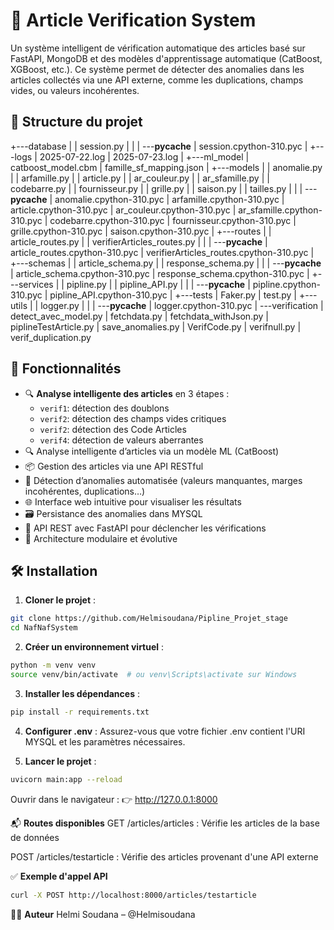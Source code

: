 # 🧠 Article Verification System

Un système intelligent de vérification automatique des articles basé sur FastAPI, MongoDB et des modèles d'apprentissage automatique (CatBoost, XGBoost, etc.). Ce système permet de détecter des anomalies dans les articles collectés via une API externe, comme les duplications, champs vides, ou valeurs incohérentes.

## 📁 Structure du projet

+---database
|   |   session.py
|   |
|   \---__pycache__
|           session.cpython-310.pyc
|
+---logs
|       2025-07-22.log
|       2025-07-23.log
|
+---ml_model
|       catboost_model.cbm
|       famille_sf_mapping.json
|
+---models
|   |   anomalie.py
|   |   arfamille.py
|   |   article.py
|   |   ar_couleur.py
|   |   ar_sfamille.py
|   |   codebarre.py
|   |   fournisseur.py
|   |   grille.py
|   |   saison.py
|   |   tailles.py
|   |
|   \---__pycache__
|           anomalie.cpython-310.pyc
|           arfamille.cpython-310.pyc
|           article.cpython-310.pyc
|           ar_couleur.cpython-310.pyc
|           ar_sfamille.cpython-310.pyc
|           codebarre.cpython-310.pyc
|           fournisseur.cpython-310.pyc
|           grille.cpython-310.pyc
|           saison.cpython-310.pyc
|
+---routes
|   |   article_routes.py
|   |   verifierArticles_routes.py
|   |
|   \---__pycache__
|           article_routes.cpython-310.pyc
|           verifierArticles_routes.cpython-310.pyc
|
+---schemas
|   |   article_schema.py
|   |   response_schema.py
|   |
|   \---__pycache__
|           article_schema.cpython-310.pyc
|           response_schema.cpython-310.pyc
|
+---services
|   |   pipline.py
|   |   pipline_API.py
|   |
|   \---__pycache__
|           pipline.cpython-310.pyc
|           pipline_API.cpython-310.pyc
|
+---tests
|       Faker.py
|       test.py
|
+---utils
|   |   logger.py
|   |
|   \---__pycache__
|           logger.cpython-310.pyc
|
\---verification
    |   detect_avec_model.py
    |   fetchdata.py
    |   fetchdata_withJson.py
    |   piplineTestArticle.py
    |   save_anomalies.py
    |   VerifCode.py
    |   verifnull.py
    |   verif_duplication.py


## 🚀 Fonctionnalités

- 🔍 **Analyse intelligente des articles** en 3 étapes :
  - `verif1`: détection des doublons
  - `verif2`: détection des champs vides critiques
  - `verif2`: détection des Code Articles
  - `verif4`: détection de valeurs aberrantes
- 🔍 Analyse intelligente d’articles via un modèle ML (CatBoost)
- 📦 Gestion des articles via une API RESTful
- 🧠 Détection d’anomalies automatisée (valeurs manquantes, marges incohérentes, duplications…)
- 🌐 Interface web intuitive pour visualiser les résultats
- 🗃️ Persistance des anomalies dans MYSQL
- 🧪 API REST avec FastAPI pour déclencher les vérifications
- 🧠 Architecture modulaire et évolutive

## 🛠️ Installation

1. **Cloner le projet** :

```bash
git clone https://github.com/Helmisoudana/Pipline_Projet_stage
cd NafNafSystem
```
2. **Créer un environnement virtuel** :
```bash
python -m venv venv
source venv/bin/activate  # ou venv\Scripts\activate sur Windows
```
3. **Installer les dépendances** :
```bash
pip install -r requirements.txt
```
4. **Configurer .env** :
Assurez-vous que votre fichier .env contient l'URI MYSQL et les paramètres nécessaires.

5. **Lancer le projet** :
```bash
uvicorn main:app --reload
```
Ouvrir dans le navigateur :
👉 http://127.0.0.1:8000

📬 **Routes disponibles**
GET /articles/articles : Vérifie les articles de la base de données

POST /articles/testarticle : Vérifie des articles provenant d'une API externe

✅ **Exemple d'appel API**
```bash
curl -X POST http://localhost:8000/articles/testarticle
```

👨‍💻 **Auteur**
Helmi Soudana – @Helmisoudana